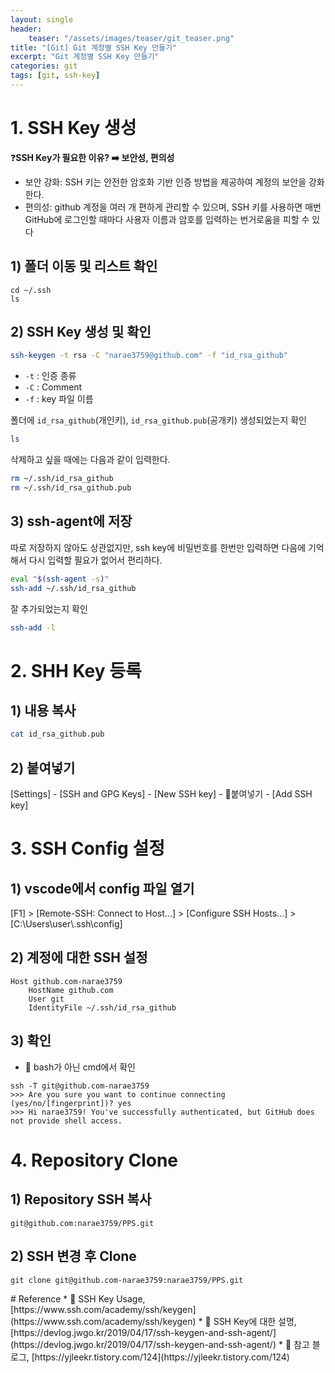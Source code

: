 ```yaml
---
layout: single
header:
    teaser: "/assets/images/teaser/git_teaser.png"
title: "[Git] Git 계정별 SSH Key 만들기"
excerpt: "Git 계정별 SSH Key 만들기"
categories: git
tags: [git, ssh-key]
---
```


# 1. SSH Key 생성

❓**SSH Key가 필요한 이유? ➡️ 보안성, 편의성**

* 보안 강화: SSH 키는 안전한 암호화 기반 인증 방법을 제공하여 계정의 보안을 강화한다.
* 편의성: github 계정을 여러 개 편하게 관리할 수 있으며, SSH 키를 사용하면 매번 GitHub에 로그인할 때마다 사용자 이름과 암호를 입력하는 번거로움을 피할 수 있다

## 1) 폴더 이동 및 리스트 확인

```
cd ~/.ssh
ls
```

## 2) SSH Key 생성 및 확인

```bash
ssh-keygen -t rsa -C "narae3759@github.com" -f "id_rsa_github"
```
* `-t` : 인증 종류
* `-C` : Comment
* `-f` : key 파일 이름

폴더에 `id_rsa_github`(개인키), `id_rsa_github.pub`(공개키) 생성되었는지 확인

```bash
ls
```

삭제하고 싶을 때에는 다음과 같이 입력한다.

```bash
rm ~/.ssh/id_rsa_github
rm ~/.ssh/id_rsa_github.pub
```
## 3) ssh-agent에 저장

따로 저장하지 않아도 상관없지만, ssh key에 비밀번호를 한번만 입력하면 다음에 기억해서 다시 입력할 필요가 없어서 편리하다.

```bash
eval "$(ssh-agent -s)"
ssh-add ~/.ssh/id_rsa_github
```

잘 추가되었는지 확인

```bash
ssh-add -l
```

# 2. SHH Key 등록

## 1) 내용 복사

```bash 
cat id_rsa_github.pub
```

## 2) 붙여넣기

\[Settings\] - \[SSH and GPG Keys\] - \[New SSH key\] - 📄붙여넣기 - \[Add SSH key\]

# 3. SSH Config 설정

## 1) vscode에서 config 파일 열기

\[F1\] > \[Remote-SSH: Connect to Host...\] > \[Configure SSH Hosts...\] > \[C:\\Users\\user\\.ssh\\config\]

## 2) 계정에 대한 SSH 설정

```
Host github.com-narae3759
    HostName github.com
    User git
    IdentityFile ~/.ssh/id_rsa_github
```

## 3) 확인

- 🚨 bash가 아닌 cmd에서 확인

```
ssh -T git@github.com-narae3759
>>> Are you sure you want to continue connecting (yes/no/[fingerprint])? yes
>>> Hi narae3759! You've successfully authenticated, but GitHub does not provide shell access.
```

# 4. Repository Clone

## 1) Repository SSH 복사

```
git@github.com:narae3759/PPS.git
```

## 2) SSH 변경 후 Clone

```
git clone git@github.com-narae3759:narae3759/PPS.git
```

<div class="notice" markdown="1">
# Reference
* 🔗 SSH Key Usage, [https://www.ssh.com/academy/ssh/keygen](https://www.ssh.com/academy/ssh/keygen)
* 🔗 SSH Key에 대한 설명, [https://devlog.jwgo.kr/2019/04/17/ssh-keygen-and-ssh-agent/](https://devlog.jwgo.kr/2019/04/17/ssh-keygen-and-ssh-agent/)
* 🔗 참고 블로그, [https://yjleekr.tistory.com/124](https://yjleekr.tistory.com/124)
</div>
